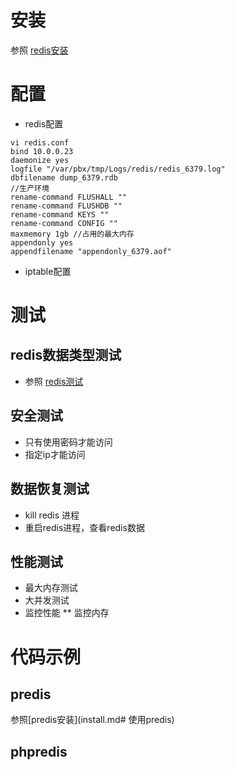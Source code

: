 # 安装
参照 [redis安装](install.md)

# 配置
* redis配置

```shell
vi redis.conf
bind 10.0.0.23
daemonize yes
logfile "/var/pbx/tmp/Logs/redis/redis_6379.log"
dbfilename dump_6379.rdb
//生产环境
rename-command FLUSHALL ""
rename-command FLUSHDB ""
rename-command KEYS ""
rename-command CONFIG ""
maxmemory 1gb //占用的最大内存
appendonly yes
appendfilename "appendonly_6379.aof"
```

* iptable配置

# 测试

## redis数据类型测试
* 参照 [redis测试](test.md)

## 安全测试
* 只有使用密码才能访问
* 指定ip才能访问

## 数据恢复测试
* kill redis 进程
* 重启redis进程，查看redis数据

## 性能测试
* 最大内存测试
* 大并发测试
* 监控性能
** 监控内存

# 代码示例

## predis

参照[predis安装](install.md# 使用predis)
## phpredis
